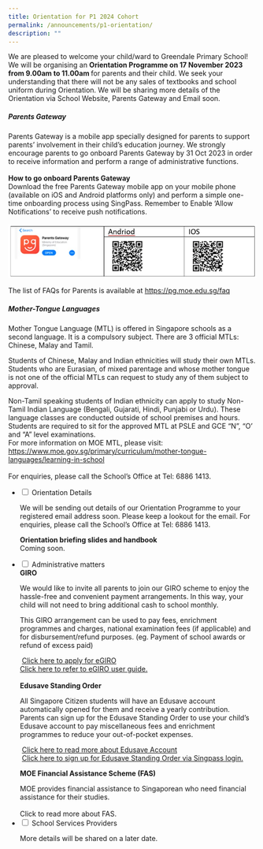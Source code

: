 ```yaml
---
title: Orientation for P1 2024 Cohort
permalink: /announcements/p1-orientation/
description: ""
---
```

We are pleased to welcome your child/ward to Greendale Primary School! We will be organising an <b>Orientation Programme on 17 November 2023 from 9.00am to 11.00am </b> for parents and their child. We seek your understanding that there will not be any sales of textbooks and school uniform during Orientation.
We will be sharing more details of the Orientation via School Website, Parents Gateway and Email soon.

##### Parents Gateway

Parents Gateway is a mobile app specially designed for parents to support parents’ involvement in their child’s education journey. We strongly encourage parents to go onboard Parents Gateway by 31 Oct 2023 in order to receive information and perform a range of administrative functions. <br><br>
<b>How to go onboard Parents Gateway</b>
<br>
Download the free Parents Gateway mobile app on your mobile phone (available on iOS and Android platforms only) and perform a simple one-time onboarding process using SingPass. Remember to Enable ‘Allow Notifications’ to receive push notifications.
<br><br>
<img src="/images/Annoucements/parents%20gateway.jpg" alt="parents gateway">

The list of FAQs for Parents is available at  <a href="https://pg.moe.edu.sg/faq">https://pg.moe.edu.sg/faq</a>
<br>
##### 	Mother-Tongue Languages
<p>
Mother Tongue Language (MTL) is offered in Singapore schools as a second language. It is a compulsory subject. There are 3 official MTLs: Chinese, Malay and Tamil.
</p>
<p>
Students of Chinese, Malay and Indian ethnicities will study their own MTLs.
Students who are Eurasian, of mixed parentage and whose mother tongue is not one of the official MTLs can request to study any of them subject to approval.
</p>
<p>
	Non-Tamil speaking students of Indian ethnicity can apply to study Non-Tamil Indian Language (Bengali, Gujarati, Hindi, Punjabi or Urdu). These language classes are conducted outside of school premises and hours. Students are required to sit for the approved MTL at PSLE and GCE “N”, “O’ and “A” level examinations.
<br>
For more information on MOE MTL, please visit: <a href="https://www.moe.gov.sg/primary/curriculum/mother-tongue-languages/learning-in-school">https://www.moe.gov.sg/primary/curriculum/mother-tongue-languages/learning-in-school</a>
<br><br>
For enquiries, please call the School’s Office at Tel: 6886 1413.
<br>
</p><ul class="jekyllcodex_accordion">
<li><input id="accordion1" type="checkbox">  
<label for="accordion1">Orientation Details</label><div>
<p>We will be sending out details of our Orientation Programme to your registered email address soon. Please keep a lookout for the email. For enquiries, please call the School’s Office at Tel: 6886 1413.
</p> 
<p> 
<b>Orientation briefing slides and handbook</b>
<br>Coming soon.
</p>
</div></li> 

<li><input id="accordion2" type="checkbox">  
<label for="accordion2">Administrative matters</label><div>  
<b> GIRO</b>
<p>
We would like to invite all parents to join our GIRO scheme to enjoy the hassle-free and convenient payment arrangements. In this way, your child will not need to bring additional cash to school monthly.</p>
<p>
This GIRO arrangement can be used to pay fees, enrichment programmes and charges, national examination fees (if applicable) and for disbursement/refund purposes. (eg. Payment of school awards or refund of excess paid)
</p> 
&nbsp;<a href="https://www.moe.gov.sg/financial-matters/fees/egiro">Click here to apply for eGIRO</a>&nbsp;
<br>
<a href="/files/Announcements/eGiro%20user%20guide.pdf" target="_blank">Click here to refer to eGIRO user guide.</a>
<br>
<br><b>Edusave Standing Order</b>
<p>
All Singapore Citizen students will have an Edusave account automatically opened for them and receive a yearly contribution. Parents can sign up for the Edusave Standing Order to use your child’s Edusave account to pay miscellaneous fees and enrichment programmes to reduce your out-of-pocket expenses.</p>
&nbsp;<a href="https://www.moe.gov.sg/financial-matters/edusave-account">Click here to read more about Edusave Account</a>&nbsp;
<br>	
&nbsp;<a href="https://form.gov.sg/5be24a1bb3f842000fdc4e59">Click here to sign up for Edusave Standing Order via Singpass login.</a>&nbsp;
<p>
<b>MOE Financial Assistance Scheme (FAS)</b>
</p>
MOE provides financial assistance to Singaporean who need financial assistance for their studies.
<br><br>
Click to read more about FAS.
<br>
	
</div></li> 

<li><input id="accordion3" type="checkbox">  
<label for="accordion3">School Services Providers</label><div>  
	<p>More details will be shared on a later date.
</p>  
</div></li>  
	
</ul>